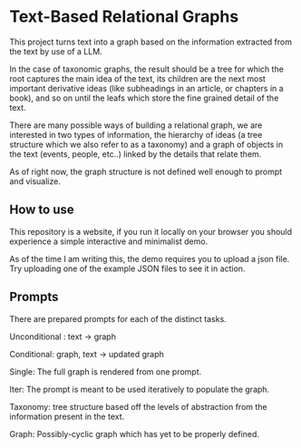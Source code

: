 # Text-Based Relational Graphs

This project turns text into a graph based on the information extracted from the text by use of a LLM.

In the case of taxonomic graphs, the result should be a tree for which the root captures the main idea of the text, its children are the next most important derivative ideas (like subheadings in an article, or chapters in a book), and so on until the leafs which store the fine grained detail of the text.

There are many possible ways of building a relational graph, we are interested in two types of information, the hierarchy of ideas (a tree structure which we also refer to as a taxonomy) and a graph of objects in the text (events, people, etc..) linked by the details that relate them.

As of right now, the graph structure is not defined well enough to prompt and visualize.

## How to use

This repository is a website, if you run it locally on your browser you should experience a simple interactive and minimalist demo.

As of the time I am writing this, the demo requires you to upload a json file. Try uploading one of the example JSON files to see it in action.

## Prompts

There are prepared prompts for each of the distinct tasks.

Unconditional : text -> graph

Conditional: graph, text -> updated graph

Single: The full graph is rendered from one prompt.

Iter: The prompt is meant to be used iteratively to populate the graph.

Taxonomy: tree structure based off the levels of abstraction from the information present in the text.

Graph: Possibly-cyclic graph which has yet to be properly defined.
